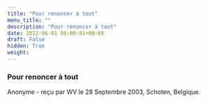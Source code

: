 ```yaml
---
title: "Pour renoncer à tout"
menu_title: ""
description: "Pour renoncer à tout"
date: 2022-06-01 06:00:01+00:68
draft: False
hidden: True
weight:
---
```

### Pour renoncer à tout

Anonyme - reçu par WV le 28 Septembre 2003, Schoten, Belgique.




